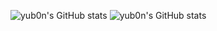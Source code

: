 ![yub0n's GitHub stats](https://github-readme-stats.vercel.app/api/top-langs?username=yub0n&layout=compact&theme=tokyonight)
![yub0n's GitHub stats](https://github-readme-stats.vercel.app/api?username=yub0n&theme=tokyonight)
